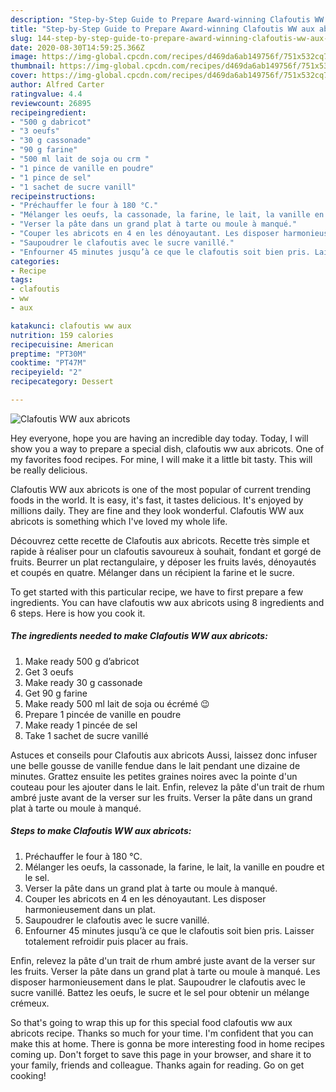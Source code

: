 ```yaml
---
description: "Step-by-Step Guide to Prepare Award-winning Clafoutis WW aux abricots"
title: "Step-by-Step Guide to Prepare Award-winning Clafoutis WW aux abricots"
slug: 144-step-by-step-guide-to-prepare-award-winning-clafoutis-ww-aux-abricots
date: 2020-08-30T14:59:25.366Z
image: https://img-global.cpcdn.com/recipes/d469da6ab149756f/751x532cq70/clafoutis-ww-aux-abricots-photo-principale-de-la-recette.jpg
thumbnail: https://img-global.cpcdn.com/recipes/d469da6ab149756f/751x532cq70/clafoutis-ww-aux-abricots-photo-principale-de-la-recette.jpg
cover: https://img-global.cpcdn.com/recipes/d469da6ab149756f/751x532cq70/clafoutis-ww-aux-abricots-photo-principale-de-la-recette.jpg
author: Alfred Carter
ratingvalue: 4.4
reviewcount: 26895
recipeingredient:
- "500 g dabricot"
- "3 oeufs"
- "30 g cassonade"
- "90 g farine"
- "500 ml lait de soja ou crm "
- "1 pince de vanille en poudre"
- "1 pince de sel"
- "1 sachet de sucre vanill"
recipeinstructions:
- "Préchauffer le four à 180 °C."
- "Mélanger les oeufs, la cassonade, la farine, le lait, la vanille en poudre et le sel."
- "Verser la pâte dans un grand plat à tarte ou moule à manqué."
- "Couper les abricots en 4 en les dénoyautant. Les disposer harmonieusement dans un plat."
- "Saupoudrer le clafoutis avec le sucre vanillé."
- "Enfourner 45 minutes jusqu’à ce que le clafoutis soit bien pris. Laisser totalement refroidir puis placer au frais."
categories:
- Recipe
tags:
- clafoutis
- ww
- aux

katakunci: clafoutis ww aux 
nutrition: 159 calories
recipecuisine: American
preptime: "PT30M"
cooktime: "PT47M"
recipeyield: "2"
recipecategory: Dessert

---
```



![Clafoutis WW aux abricots](https://img-global.cpcdn.com/recipes/d469da6ab149756f/751x532cq70/clafoutis-ww-aux-abricots-photo-principale-de-la-recette.jpg)

Hey everyone, hope you are having an incredible day today. Today, I will show you a way to prepare a special dish, clafoutis ww aux abricots. One of my favorites food recipes. For mine, I will make it a little bit tasty. This will be really delicious.

Clafoutis WW aux abricots is one of the most popular of current trending foods in the world. It is easy, it's fast, it tastes delicious. It's enjoyed by millions daily. They are fine and they look wonderful. Clafoutis WW aux abricots is something which I've loved my whole life.

Découvrez cette recette de Clafoutis aux abricots. Recette très simple et rapide à réaliser pour un clafoutis savoureux à souhait, fondant et gorgé de fruits. Beurrer un plat rectangulaire, y déposer les fruits lavés, dénoyautés et coupés en quatre. Mélanger dans un récipient la farine et le sucre.


To get started with this particular recipe, we have to first prepare a few ingredients. You can have clafoutis ww aux abricots using 8 ingredients and 6 steps. Here is how you cook it.

<!--inarticleads1-->

##### The ingredients needed to make Clafoutis WW aux abricots:

1. Make ready 500 g d’abricot
1. Get 3 oeufs
1. Make ready 30 g cassonade
1. Get 90 g farine
1. Make ready 500 ml lait de soja ou écrémé 😉
1. Prepare 1 pincée de vanille en poudre
1. Make ready 1 pincée de sel
1. Take 1 sachet de sucre vanillé


Astuces et conseils pour Clafoutis aux abricots Aussi, laissez donc infuser une belle gousse de vanille fendue dans le lait pendant une dizaine de minutes. Grattez ensuite les petites graines noires avec la pointe d&#39;un couteau pour les ajouter dans le lait. Enfin, relevez la pâte d&#39;un trait de rhum ambré juste avant de la verser sur les fruits. Verser la pâte dans un grand plat à tarte ou moule à manqué. 

<!--inarticleads2-->

##### Steps to make Clafoutis WW aux abricots:

1. Préchauffer le four à 180 °C.
1. Mélanger les oeufs, la cassonade, la farine, le lait, la vanille en poudre et le sel.
1. Verser la pâte dans un grand plat à tarte ou moule à manqué.
1. Couper les abricots en 4 en les dénoyautant. Les disposer harmonieusement dans un plat.
1. Saupoudrer le clafoutis avec le sucre vanillé.
1. Enfourner 45 minutes jusqu’à ce que le clafoutis soit bien pris. Laisser totalement refroidir puis placer au frais.


Enfin, relevez la pâte d&#39;un trait de rhum ambré juste avant de la verser sur les fruits. Verser la pâte dans un grand plat à tarte ou moule à manqué. Les disposer harmonieusement dans le plat. Saupoudrer le clafoutis avec le sucre vanillé. Battez les oeufs, le sucre et le sel pour obtenir un mélange crémeux. 

So that's going to wrap this up for this special food clafoutis ww aux abricots recipe. Thanks so much for your time. I'm confident that you can make this at home. There is gonna be more interesting food in home recipes coming up. Don't forget to save this page in your browser, and share it to your family, friends and colleague. Thanks again for reading. Go on get cooking!
